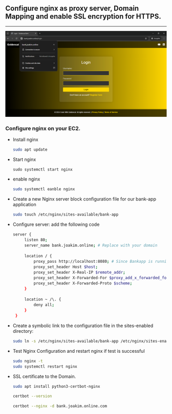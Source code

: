 ## Configure nginx as proxy server, Domain Mapping and enable SSL encryption for HTTPS.
---


![Login diagram](images/login_https.png)

### Configure nginx on your EC2.
- Install nginx
   ```bash
   sudo apt update             
   ```
-  Start nginx 
   ```bahs
   sudo systemctl start nginx
   ```

- enable nginx 
    ```bash
    sudo systemctl eanble nginx
    ```

- Create a new Nginx server block configuration file for our bank-app application
    ```bash
    sudo touch /etc/nginx/sites-available/bank-app
    ```

- Configure server: add the following code
   ```bash
   server {
        listen 80;
        server_name bank.joakim.online; # Replace with your domain

        location / {
            proxy_pass http://localhost:8080; # Since Bankapp is running on port 8080
            proxy_set_header Host $host;
            proxy_set_header X-Real-IP $remote_addr;
            proxy_set_header X-Forwarded-For $proxy_add_x_forwarded_for;
            proxy_set_header X-Forwarded-Proto $scheme;
        }

        location ~ /\. {
            deny all;
        }
    }
    ```

- Create a symbolic link to the configuration file in the sites-enabled directory:
    ```bash
    sudo ln -s /etc/nginx/sites-available/bank-app /etc/nginx/sites-enabled/
    ```
- Test Nginx Configuration and restart nginx if test is successful
    ```bash
    sudo nginx -t 
    sudo systemctl restart nginx
    ```
- SSL certificate to the Domain.
    ```bash
    sudo apt install python3-certbot-nginx
    ```
    ```bash
    certbot --version
    ```
    ```bash
    certbot --nginx -d bank.joakim.online.com
    ```



